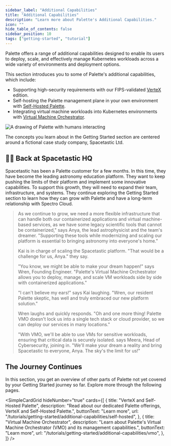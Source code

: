 ```yaml
---
sidebar_label: "Additional Capabilities"
title: "Additional Capabilities"
description: "Learn more about Palette's Additional Capabilities."
icon: ""
hide_table_of_contents: false
sidebar_position: 10
tags: ["getting-started", "tutorial"]
---
```


Palette offers a range of additional capabilities designed to enable its users to deploy, scale, and effectively manage
Kubernetes workloads across a wide variety of environments and deployment options.

This section introduces you to some of Palette's additional capabilities, which include:

- Supporting high-security requirements with our FIPS-validated [VerteX](./self-hosted.md#palette-vertex) edition.
- Self-hosting the Palette management plane in your own environment with
  [Self-Hosted Palette](./self-hosted.md#self-hosted-palette).
- Integrating virtual machine workloads into Kubernetes environments with [Virtual Machine Orchestrator](./vmo.md).

![A drawing of Palette with humans interacting](/getting-started/getting-started_additional-capabilities_palette.webp)

The concepts you learn about in the Getting Started section are centered around a fictional case study company,
Spacetastic Ltd.

## 🧑‍🚀 Back at Spacetastic HQ

Spacetastic has been a Palette customer for a few months. In this time, they have become the leading astronomy education
platform. They want to keep pushing the limits of their platform and implement some innovative capabilities. To support
this growth, they will need to expand their team, infrastructure, and systems. They continue exploring the Getting
Started section to learn how they can grow with Palette and have a long-term relationship with Spectro Cloud.

> As we continue to grow, we need a more flexible infrastructure that can handle both our containerized applications and
> virtual machine-based services, as we have some legacy scientific tools that cannot be containerized," says Anya, the
> lead astrophysicist and the team's dreamer. "Supporting these tools while modernizing and scaling our platform is
> essential to bringing astronomy into everyone's home."
>
> Kai is in charge of scaling the Spacetastic platform. "That would be a challenge for us, Anya." they say.
>
> "You know, we might be able to make your dream happen!" says Wren, Founding Engineer. "Palette's Virtual Machine
> Orchestrator allows you to deploy, manage, and scale VM workloads side by side with containerized applications."
>
> "I can't believe my ears!" says Kai laughing. "Wren, our resident Palette skeptic, has well and truly embraced our new
> platform solution."
>
> Wren laughs and quickly responds. "Oh and one more thing! Palette VMO doesn't lock us into a single tech stack or
> cloud provider, so we can deploy our services in many locations."
>
> "With VMO, we'll be able to use VMs for sensitive workloads, ensuring that critical data is securely isolated. says
> Meera, Head of Cybersecurity, joining in. "We'll make your dream a reality and bring Spacetastic to everyone, Anya.
> The sky's the limit for us!"

## The Journey Continues

In this section, you get an overview of other parts of Palette not yet covered by your Getting Started journey so far.
Explore more through the following pages.

<!-- vale off -->

<SimpleCardGrid
  hideNumber="true"
  cards={[
    {
      title: "VerteX and Self-Hosted Palette",
      description: "Read about our dedicated Palette offerings, VerteX and Self-Hosted Palette.",
      buttonText: "Learn more",
      url: "/tutorials/getting-started/additional-capabilities/self-hosted",
    },
    {
      title: "Virtual Machine Orchestrator",
      description: "Learn about Palette's Virtual Machine Orchestrator (VMO) and its management capabilities.",
      buttonText: "Learn more",
      url: "/tutorials/getting-started/additional-capabilities/vmo",
    },
  ]}
/>
